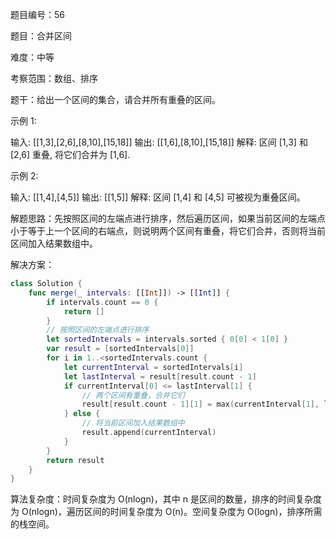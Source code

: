 题目编号：56

题目：合并区间

难度：中等

考察范围：数组、排序

题干：给出一个区间的集合，请合并所有重叠的区间。

示例 1:

输入: [[1,3],[2,6],[8,10],[15,18]]
输出: [[1,6],[8,10],[15,18]]
解释: 区间 [1,3] 和 [2,6] 重叠, 将它们合并为 [1,6].

示例 2:

输入: [[1,4],[4,5]]
输出: [[1,5]]
解释: 区间 [1,4] 和 [4,5] 可被视为重叠区间。

解题思路：先按照区间的左端点进行排序，然后遍历区间，如果当前区间的左端点小于等于上一个区间的右端点，则说明两个区间有重叠，将它们合并，否则将当前区间加入结果数组中。

解决方案：

```swift
class Solution {
    func merge(_ intervals: [[Int]]) -> [[Int]] {
        if intervals.count == 0 {
            return []
        }
        // 按照区间的左端点进行排序
        let sortedIntervals = intervals.sorted { 0[0] < 1[0] }
        var result = [sortedIntervals[0]]
        for i in 1..<sortedIntervals.count {
            let currentInterval = sortedIntervals[i]
            let lastInterval = result[result.count - 1]
            if currentInterval[0] <= lastInterval[1] {
                // 两个区间有重叠，合并它们
                result[result.count - 1][1] = max(currentInterval[1], lastInterval[1])
            } else {
                // 将当前区间加入结果数组中
                result.append(currentInterval)
            }
        }
        return result
    }
}
```

算法复杂度：时间复杂度为 O(nlogn)，其中 n 是区间的数量，排序的时间复杂度为 O(nlogn)，遍历区间的时间复杂度为 O(n)。空间复杂度为 O(logn)，排序所需的栈空间。